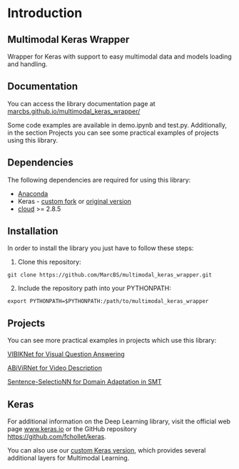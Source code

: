 # Introduction

## Multimodal Keras Wrapper
Wrapper for Keras with support to easy multimodal data and models loading and handling.


## Documentation

You can access the library documentation page at [marcbs.github.io/multimodal_keras_wrapper/](http://marcbs.github.io/multimodal_keras_wrapper/)

Some code examples are available in demo.ipynb and test.py. Additionally, in the section Projects you can see some practical examples of projects using this library.


## Dependencies

The following dependencies are required for using this library:

 - [Anaconda](https://www.continuum.io/downloads)
 - Keras - [custom fork](https://github.com/MarcBS/keras) or [original version](https://github.com/fchollet/keras)
 - [cloud](https://pypi.python.org/pypi/cloud/2.7.2) >= 2.8.5


## Installation

In order to install the library you just have to follow these steps:

1) Clone this repository:
```
git clone https://github.com/MarcBS/multimodal_keras_wrapper.git
```
2) Include the repository path into your PYTHONPATH:
```
export PYTHONPATH=$PYTHONPATH:/path/to/multimodal_keras_wrapper
```

## Projects

You can see more practical examples in projects which use this library:

[VIBIKNet for Visual Question Answering](https://github.com/MarcBS/VIBIKNet)

[ABiViRNet for Video Description](https://github.com/lvapeab/ABiViRNet)

[Sentence-SelectioNN for Domain Adaptation in SMT](https://github.com/lvapeab/sentence-selectioNN)


## Keras

For additional information on the Deep Learning library, visit the official web page www.keras.io or the GitHub repository https://github.com/fchollet/keras.

You can also use our [custom Keras version](https://github.com/MarcBS/keras), which provides several additional layers for Multimodal Learning.
